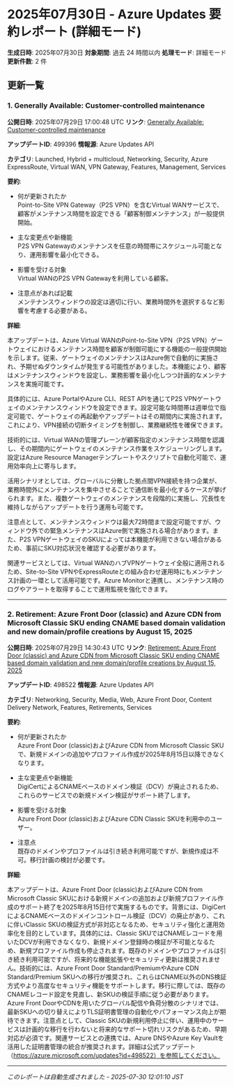 # 2025年07月30日 - Azure Updates 要約レポート (詳細モード)

**生成日時**: 2025年07月30日
**対象期間**: 過去 24 時間以内
**処理モード**: 詳細モード
**更新件数**: 2 件

## 更新一覧

### 1. Generally Available: Customer-controlled maintenance

**公開日時**: 2025年07月29日 17:00:48 UTC
**リンク**: [Generally Available: Customer-controlled maintenance](https://azure.microsoft.com/updates?id=499396)

**アップデートID**: 499396
**情報源**: Azure Updates API

**カテゴリ**: Launched, Hybrid + multicloud, Networking, Security, Azure ExpressRoute, Virtual WAN, VPN Gateway, Features, Management, Services

**要約**:

- 何が更新されたか  
Point-to-Site VPN Gateway（P2S VPN）を含むVirtual WANサービスで、顧客がメンテナンス時間を設定できる「顧客制御メンテナンス」が一般提供開始。

- 主な変更点や新機能  
P2S VPN Gatewayのメンテナンスを任意の時間帯にスケジュール可能となり、運用影響を最小化できる。

- 影響を受ける対象  
Virtual WANのP2S VPN Gatewayを利用している顧客。

- 注意点があれば記載  
メンテナンスウィンドウの設定は適切に行い、業務時間外を選択するなど影響を考慮する必要がある。

**詳細**:

本アップデートは、Azure Virtual WANのPoint-to-Site VPN（P2S VPN）ゲートウェイにおけるメンテナンス時間を顧客が制御可能にする機能の一般提供開始を示します。従来、ゲートウェイのメンテナンスはAzure側で自動的に実施され、予期せぬダウンタイムが発生する可能性がありました。本機能により、顧客はメンテナンスウィンドウを設定し、業務影響を最小化しつつ計画的なメンテナンスを実施可能です。

具体的には、Azure PortalやAzure CLI、REST APIを通じてP2S VPNゲートウェイのメンテナンスウィンドウを設定できます。設定可能な時間帯は週単位で指定可能で、ゲートウェイの再起動やアップデートはその期間内に実施されます。これにより、VPN接続の切断タイミングを制御し、業務継続性を確保できます。

技術的には、Virtual WANの管理プレーンが顧客指定のメンテナンス時間を認識し、その期間内にゲートウェイのメンテナンス作業をスケジューリングします。設定はAzure Resource Managerテンプレートやスクリプトで自動化可能で、運用効率向上に寄与します。

活用シナリオとしては、グローバルに分散した拠点間VPN接続を持つ企業が、業務時間外にメンテナンスを集中させることで通信断を最小化するケースが挙げられます。また、複数ゲートウェイのメンテナンスを段階的に実施し、冗長性を維持しながらアップデートを行う運用も可能です。

注意点として、メンテナンスウィンドウは最大72時間まで設定可能ですが、ウィンドウ外での緊急メンテナンスはAzure側で実施される場合があります。また、P2S VPNゲートウェイのSKUによっては本機能が利用できない場合があるため、事前にSKU対応状況を確認する必要があります。

関連サービスとしては、Virtual WANのハブVPNゲートウェイ全般に適用されるため、Site-to-Site VPNやExpressRouteとの組み合わせ運用時にもメンテナンス計画の一環として活用可能です。Azure Monitorと連携し、メンテナンス時のログやアラートを取得することで運用監視を強化できます。

---

### 2. Retirement: Azure Front Door (classic) and Azure CDN from Microsoft Classic SKU ending CNAME based domain validation and new domain/profile creations by August 15, 2025

**公開日時**: 2025年07月29日 14:30:43 UTC
**リンク**: [Retirement: Azure Front Door (classic) and Azure CDN from Microsoft Classic SKU ending CNAME based domain validation and new domain/profile creations by August 15, 2025](https://azure.microsoft.com/updates?id=498522)

**アップデートID**: 498522
**情報源**: Azure Updates API

**カテゴリ**: Networking, Security, Media, Web, Azure Front Door, Content Delivery Network, Features, Retirements, Services

**要約**:

- 何が更新されたか  
Azure Front Door (classic)およびAzure CDN from Microsoft Classic SKUで、新規ドメインの追加やプロファイル作成が2025年8月15日以降できなくなります。  

- 主な変更点や新機能  
DigiCertによるCNAMEベースのドメイン検証（DCV）が廃止されるため、これらのサービスでの新規ドメイン検証がサポート終了します。  

- 影響を受ける対象  
Azure Front Door (classic)およびAzure CDN Classic SKUを利用中のユーザー。  

- 注意点  
既存のドメインやプロファイルは引き続き利用可能ですが、新規作成は不可。移行計画の検討が必要です。

**詳細**:

本アップデートは、Azure Front Door (classic)およびAzure CDN from Microsoft Classic SKUにおける新規ドメインの追加および新規プロファイル作成のサポート終了を2025年8月15日付で実施するものです。背景には、DigiCertによるCNAMEベースのドメインコントロール検証（DCV）の廃止があり、これに伴いClassic SKUの検証方式が非対応となるため、セキュリティ強化と運用効率化を目的としています。具体的には、Classic SKUではCNAMEレコードを用いたDCVが利用できなくなり、新規ドメイン登録時の検証が不可能となるため、新規プロファイル作成も停止されます。既存のドメインやプロファイルは引き続き利用可能ですが、将来的な機能拡張やセキュリティ更新は推奨されません。技術的には、Azure Front Door Standard/PremiumやAzure CDN Standard/Premium SKUへの移行が推奨され、これらはCNAME以外のDNS検証方式やより高度なセキュリティ機能をサポートします。移行に際しては、既存のCNAMEレコード設定を見直し、新SKUの検証手順に従う必要があります。Azure Front DoorやCDNを用いたグローバル配信や負荷分散のシナリオでは、最新SKUへの切り替えによりTLS証明書管理の自動化やパフォーマンス向上が期待できます。注意点として、Classic SKUの新規利用停止に伴い、運用中のサービスは計画的な移行を行わないと将来的なサポート切れリスクがあるため、早期対応が必須です。関連サービスとの連携では、Azure DNSやAzure Key Vaultを活用した証明書管理の統合が推奨されます。詳細は公式アップデート（https://azure.microsoft.com/updates?id=498522）を参照してください。

---


*このレポートは自動生成されました - 2025-07-30 12:01:10 JST*